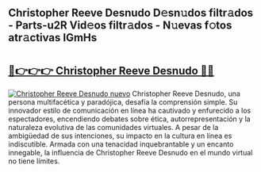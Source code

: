 ## Christopher Reeve Desnudo D𝚎sn𝚞dos filtr𝚊dos - Parts-u2R Vid𝚎os filtr𝚊dos - N𝚞evas f𝚘tos atr𝚊ctivas IGmHs

# <h2><a href="http://mb1jno.tromn.icu/?c=Christopher+Reeve+Desnudo">🔗👉👉👉 Christopher Reeve Desnudo 🔗🔗</a></h2>

[![Christopher Reeve Desnudo nuevo](https://i.imgur.com/pEAQMta.gif)](http://mb1jno.tromn.icu/?c=Christopher+Reeve+Desnudo)
Christopher Reeve Desnudo, una persona multifacética y paradójica, desafía la comprensión simple. Su innovador estilo de comunicación en línea ha cautivado y enfurecido a los espectadores, encendiendo debates sobre ética, autorrepresentación y la naturaleza evolutiva de las comunidades virtuales. A pesar de la ambigüedad de sus intenciones, su impacto en la cultura en línea es indiscutible. Armada con una tenacidad inquebrantable y un encanto innegable, la influencia de Christopher Reeve Desnudo en el mundo virtual no tiene límites.
